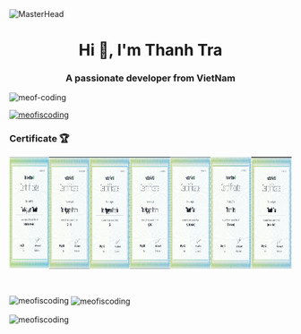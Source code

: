 <div>
  <img src="https://github.com/meofiscoding/meofiscoding/blob/main/Asset/MasterHead.gif" alt="MasterHead" style="width: 1000px; height: 500px">
</div>

<h1 align="center">Hi 👋, I'm Thanh Tra</h1>
<h3 align="center">A passionate developer from VietNam</h3>

<p align="left"> <img src="https://komarev.com/ghpvc/?username=meofiscoding&label=Profile%20views&color=0e75b6&style=flat" alt="meof-coding" /> </p>
<p align="left"> <a href="https://github.com/ryo-ma/github-profile-trophy"><img src="https://github-profile-trophy.vercel.app/?username=meofiscoding" alt="meofiscoding" /></a> </p>
<h3 align="left">Certificate 🏆</h3>
<div style="display: flex">
<a href="https://www.hackerrank.com/certificates/iframe/4d46d90460e6">
  <img src="https://github.com/meofiscoding/meofiscoding/blob/main/Certificate/RestAPICertificate.png" alt="HackerRank Certificate" height="200">
</a>
<a href="https://www.hackerrank.com/certificates/bbb3deed8bdd">
  <img src="https://github.com/meofiscoding/meofiscoding/blob/main/Certificate/C%23Certificate.png" alt="HackerRank Certificate" height="200">
</a>
  <a href="https://www.hackerrank.com/certificates/3bb4b1bc28bc">
  <img src="https://github.com/meofiscoding/meofiscoding/blob/main/Certificate/CSSCertificate.png" alt="HackerRank Certificate" height="200">
</a>
</a>
  <a href="https://www.hackerrank.com/certificates/95639f6bb78d">
  <img src="https://github.com/meofiscoding/meofiscoding/blob/main/Certificate/SQL(Basic).png" alt="HackerRank Certificate" height="200">
</a>
</a>
  <a href="https://www.hackerrank.com/certificates/73838a48dc77">
  <img src="https://github.com/meofiscoding/meofiscoding/blob/main/Certificate/SQL(Intermediate).png" alt="HackerRank Certificate" height="200">
</a>
</a>
  <a href="https://www.hackerrank.com/certificates/cacbd9890003">
  <img src="https://github.com/meofiscoding/meofiscoding/blob/main/Certificate/SQL(Advanced).png" alt="HackerRank Certificate" height="200">
</a>
</a>
  <a href="https://www.hackerrank.com/certificates/49440b2db70e">
  <img src="https://github.com/meofiscoding/meofiscoding/blob/main/Certificate/Javascript(Basic).png" alt="HackerRank Certificate" height="200">
</a>
</div>
<p align="left"> <a href="https://twitter.com/" target="blank"><img src="https://img.shields.io/twitter/follow/?logo=twitter&style=for-the-badge" alt="" /></a> </p>

<p><img align="left" src="https://github-readme-stats.vercel.app/api/top-langs?username=meofiscoding&show_icons=true&locale=en&layout=compact" alt="meofiscoding" /></p>

<p>&nbsp;<img align="center" src="https://github-readme-stats.vercel.app/api?username=meofiscoding&show_icons=true&locale=en" alt="meofiscoding" /></p>

<p><img align="center" src="https://github-readme-streak-stats.herokuapp.com/?user=meofiscoding&" alt="meofiscoding" /></p>

